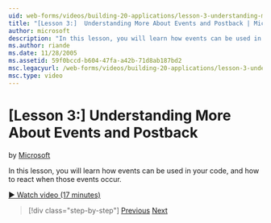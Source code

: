```yaml
---
uid: web-forms/videos/building-20-applications/lesson-3-understanding-more-about-events-and-postback
title: "[Lesson 3:]  Understanding More About Events and Postback | Microsoft Docs"
author: microsoft
description: "In this lesson, you will learn how events can be used in your code, and how to react when those events occur."
ms.author: riande
ms.date: 11/28/2005
ms.assetid: 59f0bccd-b604-47fa-a42b-71d8ab187bd2
msc.legacyurl: /web-forms/videos/building-20-applications/lesson-3-understanding-more-about-events-and-postback
msc.type: video
---
```

[Lesson 3:]  Understanding More About Events and Postback
====================
by [Microsoft](https://github.com/microsoft)

In this lesson, you will learn how events can be used in your code, and how to react when those events occur.

[&#9654; Watch video (17 minutes)](https://channel9.msdn.com/Blogs/ASP-NET-Site-Videos/lesson-3-understanding-more-about-events-and-postback)

> [!div class="step-by-step"]
> [Previous](lesson-2-creating-a-web-forms-user-interface.md)
> [Next](lesson-4-understanding-web-application-state.md)
